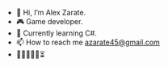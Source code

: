 - 👋 Hi, I’m Alex Zarate.
- 🎮 Game developer.
- 🌱 Currently learning C#.
- 📫 How to reach me azarate45@gmail.com
- 🐉💀🔱🐙🎲⏳
